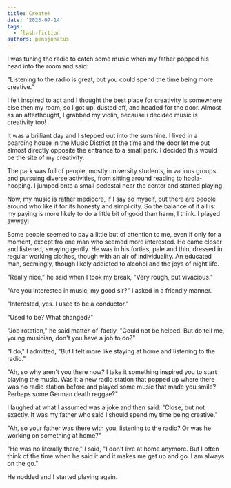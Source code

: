 ```yaml
---
title: Create!
date: '2023-07-14'
tags:
  - flash-fiction
authors: pensjonatus
---
```


I was tuning the radio to catch some music when my father popped his head into
the room and said:

<!-- truncate -->

"Listening to the radio is great, but you could spend the time being more
creative."

I felt inspired to act and I thought the best place for creativity is somewhere
else then my room, so I got up, dusted off, and headed for the door. Almost as
an afterthought, I grabbed my violin, because i decided music is creativity too!

It was a brilliant day and I stepped out into the sunshine. I lived in a
boarding house in the Music District at the time and the door let me out almost
directly opposite the entrance to a small park. I decided this would be the site
of my creativity.

The park was full of people, mostly university students, in various groups and
pursuing diverse activities, from sitting around reading to hoola-hooping. I
jumped onto a small pedestal near the center and started playing.

Now, my music is rather mediocre, if I say so myself, but there are people
around who like it for its honesty and simplicity. So the balance of it all is:
my paying is more likely to do a little bit of good than harm, I think. I played
awway!

Some people seemed to pay a little but of attention to me, even if only for a
moment, except fro one man who seemed more interested. He came closer and
listened, swaying gently. He was in his forties, pale and thin, dressed in
regular working clothes, though with an air of individuality. An educated man,
seemingly, though likely addicted to alcohol and the joys of night life.

"Really nice," he said when I took my break, "Very rough, but vivacious."

"Are you interested in music, my good sir?" I asked in a friendly manner.

"Interested, yes. I used to be a conductor."

"Used to be? What changed?"

"Job rotation," he said matter-of-factly, "Could not be helped. But do tell me,
young musician, don't you have a job to do?"

"I do," I admitted, "But I felt more like staying at home and listening to the
radio."

"Ah, so why aren't you there now? I take it something inspired you to start
playing the music. Was it a new radio station that popped up where there was no
radio station before and played some music that made you smile? Perhaps some
German death reggae?"

I laughed at what I assumed was a joke and then said: "Close, but not exactly.
It was my father who said I should spend my time being creative."

"Ah, so your father was there with you, listening to the radio? Or was he
working on something at home?"

"He was no literally there," I said, "I don't live at home anymore. But I often
think of the time when he said it and it makes me get up and go. I am always on
the go."

He nodded and I started playing again.
